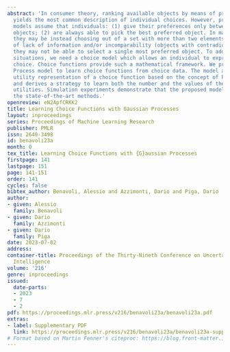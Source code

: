 ```yaml
---
abstract: 'In consumer theory, ranking available objects by means of preference relations
  yields the most common description of individual choices. However, preference-based
  models assume that individuals: (1) give their preferences only between pairs of
  objects; (2) are always able to pick the best preferred object. In many situations,
  they may be instead choosing out of a set with more than two elements and, because
  of lack of information and/or incomparability (objects with contradictory characteristics),
  they may not be able to select a single most preferred object. To address these
  situations, we need a choice model which allows an individual to express a set-valued
  choice. Choice functions provide such a mathematical framework. We propose a Gaussian
  Process model to learn choice functions from choice data. The model assumes a multiple
  utility representation of a choice function based on the concept of Pareto rationalization,
  and derives a strategy to learn both the number and the values of these latent multiple
  utilities. Simulation experiments demonstrate that the proposed model outperforms
  the state-of-the-art methods.'
openreview: eN2ApfCRKK2
title: Learning Choice Functions with Gaussian Processes
layout: inproceedings
series: Proceedings of Machine Learning Research
publisher: PMLR
issn: 2640-3498
id: benavoli23a
month: 0
tex_title: Learning Choice Functions with {G}aussian Processes
firstpage: 141
lastpage: 151
page: 141-151
order: 141
cycles: false
bibtex_author: Benavoli, Alessio and Azzimonti, Dario and Piga, Dario
author:
- given: Alessio
  family: Benavoli
- given: Dario
  family: Azzimonti
- given: Dario
  family: Piga
date: 2023-07-02
address:
container-title: Proceedings of the Thirty-Nineth Conference on Uncertainty in Artificial
  Intelligence
volume: '216'
genre: inproceedings
issued:
  date-parts:
  - 2023
  - 7
  - 2
pdf: https://proceedings.mlr.press/v216/benavoli23a/benavoli23a.pdf
extras:
- label: Supplementary PDF
  link: https://proceedings.mlr.press/v216/benavoli23a/benavoli23a-supp.pdf
# Format based on Martin Fenner's citeproc: https://blog.front-matter.io/posts/citeproc-yaml-for-bibliographies/
---
```

